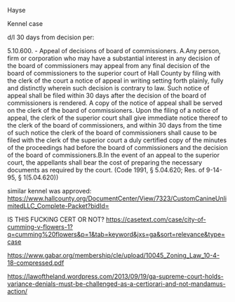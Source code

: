 Hayse 

Kennel case

d/l 30 days from decision per:

5.10.600. - Appeal of decisions of board of commissioners.
A.Any person, firm or corporation who may have a substantial interest in any decision of the board of commissioners may appeal from any final decision of the board of commissioners to the superior court of Hall County by filing with the clerk of the court a notice of appeal in writing setting forth plainly, fully and distinctly wherein such decision is contrary to law. Such notice of appeal shall be filed within 30 days after the decision of the board of commissioners is rendered. A copy of the notice of appeal shall be served on the clerk of the board of commissioners. Upon the filing of a notice of appeal, the clerk of the superior court shall give immediate notice thereof to the clerk of the board of commissioners, and within 30 days from the time of such notice the clerk of the board of commissioners shall cause to be filed with the clerk of the superior court a duly certified copy of the minutes of the proceedings had before the board of commissioners and the decision of the board of commissioners.B.In the event of an appeal to the superior court, the appellants shall bear the cost of preparing the necessary documents as required by the court.  (Code 1991, § 5.04.620; Res. of 9-14-95, § 1(5.04.620))

similar kennel was approved: https://www.hallcounty.org/DocumentCenter/View/7323/CustomCanineUnlimitedLLC_Complete-Packet?bidId=

IS THIS FUCKING CERT OR NOT? https://casetext.com/case/city-of-cumming-v-flowers-1?q=cumming%20flowers&p=1&tab=keyword&jxs=ga&sort=relevance&type=case

https://www.gabar.org/membership/cle/upload/10045_Zoning_Law_10-4-18-compressed.pdf

https://lawoftheland.wordpress.com/2013/09/19/ga-supreme-court-holds-variance-denials-must-be-challenged-as-a-certiorari-and-not-mandamus-action/

